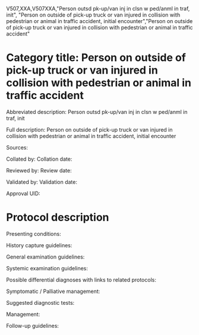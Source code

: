 V507,XXA,V507XXA,"Person outsd pk-up/van inj in clsn w ped/anml in traf, init", "Person on outside of pick-up truck or van injured in collision with pedestrian or animal in traffic accident, initial encounter","Person on outside of pick-up truck or van injured in collision with pedestrian or animal in traffic accident"
# Category title: Person on outside of pick-up truck or van injured in collision with pedestrian or animal in traffic accident

Abbreviated description: Person outsd pk-up/van inj in clsn w ped/anml in traf, init

Full description: Person on outside of pick-up truck or van injured in collision with pedestrian or animal in traffic accident, initial encounter

Sources:

Collated by:
Collation date:

Reviewed by:
Review date:

Validated by:
Validation date:

Approval UID:

# Protocol description

Presenting conditions:

History capture guidelines:

General examination guidelines:

Systemic examination guidelines:

Possible differential diagnoses with links to related protocols:

Symptomatic / Palliative management:

Suggested diagnostic tests:

Management:

Follow-up guidelines:
